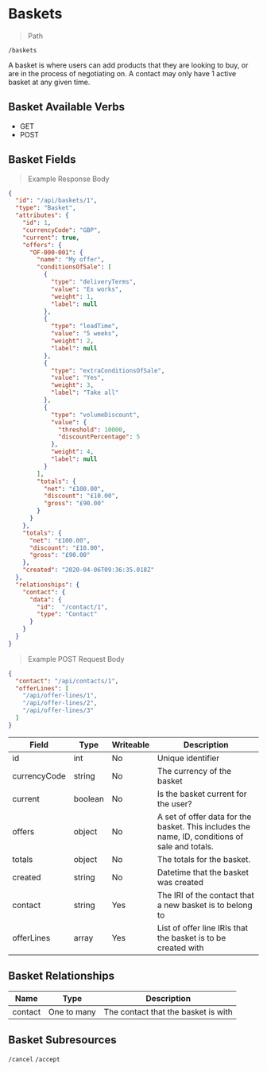 # Baskets

> Path

```
/baskets
```

A basket is where users can add products that they are looking to buy, or are in the process of negotiating on. A
contact may only have 1 active basket at any given time.

## Basket Available Verbs

* GET
* POST

## Basket Fields

> Example Response Body

```json
{
  "id": "/api/baskets/1",
  "type": "Basket",
  "attributes": {
    "id": 1,
    "currencyCode": "GBP",
    "current": true,
    "offers": {
      "OF-000-001": {
        "name": "My offer",
        "conditionsOfSale": [
          {
            "type": "deliveryTerms",
            "value": "Ex works",
            "weight": 1,
            "label": null
          },
          {
            "type": "leadTime",
            "value": "5 weeks",
            "weight": 2,
            "label": null
          },
          {
            "type": "extraConditionsOfSale",
            "value": "Yes",
            "weight": 3,
            "label": "Take all"
          },
          {
            "type": "volumeDiscount",
            "value": {
              "threshold": 10000,
              "discountPercentage": 5
            },
            "weight": 4,
            "label": null
          }
        ],
        "totals": {
          "net": "£100.00",
          "discount": "£10.00",
          "gross": "£90.00" 
        }
      }
    },
    "totals": {
      "net": "£100.00",
      "discount": "£10.00",
      "gross": "£90.00"
    },
    "created": "2020-04-06T09:36:35.018Z"
  },
  "relationships": {
    "contact": {
      "data": {
        "id":  "/contact/1",
        "type": "Contact"
      }
    }
  }
}
```

> Example POST Request Body

```json
{
  "contact": "/api/contacts/1",
  "offerLines": [
    "/api/offer-lines/1",
    "/api/offer-lines/2",
    "/api/offer-lines/3"
  ]
}
```

Field | Type | Writeable | Description
----- | ---  | --------- | -----------
id | int | No | Unique identifier
currencyCode | string | No | The currency of the basket
current | boolean | No | Is the basket current for the user?
offers | object | No | A set of offer data for the basket. This includes the name, ID, conditions of sale and totals.
totals | object | No | The totals for the basket.
created | string | No | Datetime that the basket was created
contact | string | Yes | The IRI of the contact that a new basket is to belong to
offerLines | array | Yes | List of offer line IRIs that the basket is to be created with

## Basket Relationships

Name | Type | Description
---- | ---- | -----------
contact | One to many | The contact that the basket is with

## Basket Subresources

`/cancel`
`/accept`
